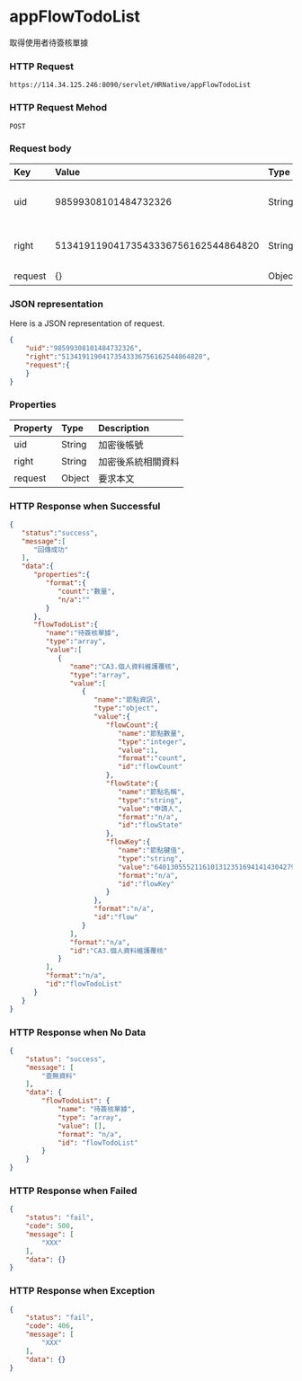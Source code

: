 # appFlowTodoList
取得使用者待簽核單據

### HTTP Request
```
https://114.34.125.246:8090/servlet/HRNative/appFlowTodoList
```

### HTTP Request Mehod
```
POST
```

### Request body
| Key | Value | Type | Description |
|:----------|:-------------|:-----|:------------|
| uid | 98599308101484732326 | String | 需透過appLogin取得
| right | 51341911904173543336756162544864820 | String | 需透過appLogin取得 |
| request | {} | Object | 查詢條件

### JSON representation
Here is a JSON representation of request.
```json
{
    "uid":"98599308101484732326",
    "right":"51341911904173543336756162544864820",
    "request":{
    }
}
```

### Properties
| Property | Type | Description |
|:---------|:-----|:------------|
| uid   | String | 加密後帳號 |
| right | String | 加密後系統相關資料 |
| request | Object | 要求本文 |

### HTTP Response when Successful
```json
{
   "status":"success",
   "message":[
      "回傳成功"
   ],
   "data":{
      "properties":{
         "format":{
            "count":"數量",
            "n/a":""
         }
      },
      "flowTodoList":{
         "name":"待簽核單據",
         "type":"array",
         "value":[
            {
               "name":"CA3.個人資料維護覆核",
               "type":"array",
               "value":[
                  {
                     "name":"節點資訊",
                     "type":"object",
                     "value":{
                        "flowCount":{
                           "name":"節點數量",
                           "type":"integer",
                           "value":1,
                           "format":"count",
                           "id":"flowCount"
                        },
                        "flowState":{
                           "name":"節點名稱",
                           "type":"string",
                           "value":"申請人",
                           "format":"n/a",
                           "id":"flowState"
                        },
                        "flowKey":{
                           "name":"節點鍵值",
                           "type":"string",
                           "value":"640130555211610131235169414143042796600194383642310910304424435998404931445693",
                           "format":"n/a",
                           "id":"flowKey"
                        }
                     },
                     "format":"n/a",
                     "id":"flow"
                  }
               ],
               "format":"n/a",
               "id":"CA3.個人資料維護覆核"
            }
         ],
         "format":"n/a",
         "id":"flowTodoList"
      }
   }
}
```

### HTTP Response when No Data 
```json
{
    "status": "success",
    "message": [
        "查無資料"
    ],
    "data": {
        "flowTodoList": {
            "name": "待簽核單據",
            "type": "array",
            "value": [],
            "format": "n/a",
            "id": "flowTodoList"
        }
    }
}
```

### HTTP Response when Failed
```json
{
    "status": "fail",
    "code": 500,
    "message": [
        "XXX"
    ],
    "data": {}
}
```

### HTTP Response when Exception
```json
{
    "status": "fail",
    "code": 406,
    "message": [
        "XXX"
    ],
    "data": {}
}
```
